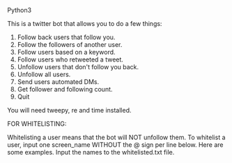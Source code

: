 Python3

This is a twitter bot that allows you to do a few things:


1. Follow back users that follow you.
2. Follow the followers of another user. 
3. Follow users based on a keyword. 
4. Follow users who retweeted a tweet.
5. Unfollow users that don't follow you back. 
6. Unfollow all users. 
7. Send users automated DMs.
8. Get follower and following count. 
9. Quit


You will need tweepy, re and time installed.

FOR WHITELISTING:

Whitelisting a user means that the bot will NOT unfollow them. To whitelist a user, input one screen_name WITHOUT the @ sign per line below. Here are some examples. Input the names to the whitelisted.txt file.
